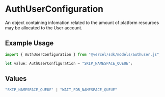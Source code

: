 # AuthUserConfiguration

An object containing infomation related to the amount of platform resources may be allocated to the User account.

## Example Usage

```typescript
import { AuthUserConfiguration } from "@vercel/sdk/models/authuser.js";

let value: AuthUserConfiguration = "SKIP_NAMESPACE_QUEUE";
```

## Values

```typescript
"SKIP_NAMESPACE_QUEUE" | "WAIT_FOR_NAMESPACE_QUEUE"
```